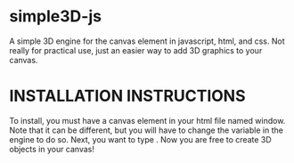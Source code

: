 # simple3D-js
A simple 3D engine for the canvas element in javascript, html, and css. Not really for practical use, just an easier way to add 3D graphics to your canvas.

# INSTALLATION INSTRUCTIONS

To install, you must have a canvas element in your html file named window. Note that it can be different, but you will have to change the variable in the engine to do so. Next, you want to type 
<sub><script src="PATH TO drawing.js"></script></sub>. 
Now you are free to create 3D objects in your canvas!
